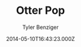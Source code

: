 ---
title: Otter Pop
github: 'https://github.com/tybenz/otter-pop/'
demo: 'https://tybenz.com/otter-pop'
author: Tyler Benziger
ssg:
  - Jekyll
cms:
  - No Cms
date: 2014-05-10T16:43:23.000Z
github_branch: gh-pages
description: The world's greatest jekyll theme
stale: true
---